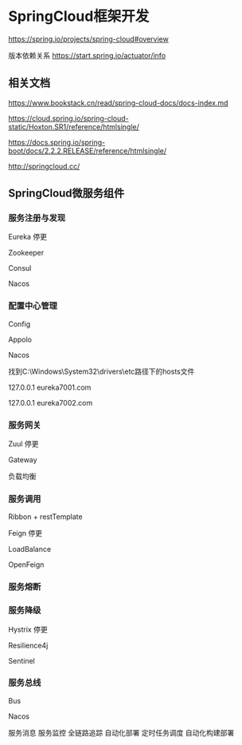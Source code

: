 # SpringCloud框架开发

https://spring.io/projects/spring-cloud#overview

版本依赖关系 https://start.spring.io/actuator/info

## 相关文档
https://www.bookstack.cn/read/spring-cloud-docs/docs-index.md

https://cloud.spring.io/spring-cloud-static/Hoxton.SR1/reference/htmlsingle/

https://docs.spring.io/spring-boot/docs/2.2.2.RELEASE/reference/htmlsingle/

http://springcloud.cc/

## SpringCloud微服务组件
### 服务注册与发现
Eureka 停更

Zookeeper

Consul

Nacos

### 配置中心管理
Config

Appolo

Nacos

找到C:\Windows\System32\drivers\etc路径下的hosts文件

127.0.0.1  eureka7001.com

127.0.0.1  eureka7002.com

### 服务网关
Zuul 停更

Gateway

负载均衡
### 服务调用
Ribbon + restTemplate

Feign 停更

LoadBalance

OpenFeign

### 服务熔断
### 服务降级
Hystrix 停更

Resilience4j

Sentinel

### 服务总线
Bus

Nacos

服务消息
服务监控
全链路追踪
自动化部署
定时任务调度
自动化构建部署